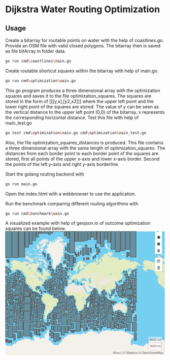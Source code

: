 # Dijkstra Water Routing Optimization

## Usage
Create a bitarray for routable points on water with the help of coastlines.go.
Provide an OSM file with valid closed polygons.
The bitarray then is saved as file bitArray in folder data.
```bash
go run cmd\coastlines\main.go
```

Create routable shortcut squares within the bitarray with help of main.go.
```bash
go run cmd\optimization\main.go
```
This go program produces a three dimensional array with the optimization squares and 
saves it to the file optimization_squares.
The squares are stored in the form of [[[y,x],[y2,x2]]] where the upper left point and the lower right point of the squares are stored. The value of y can be seen as the vertical distance to the upper left point (0,0) of the bitarray, x represents the corresponding horizontal distance.
Test this file with help of main_test.go
```bash
go test cmd\optimization\main.go cmd\optimization\main_test.go
```
Also, the file optimization_squares_distances is produced. This file contains a three dimensional array with the same length of optimization_squares. The distances from each border point to each border point of the squares are stored, first all points of the upper x-axis and lower x-axis border. Second the points of the left y-axis and right y-axis borderline.

Start the golang routing backend with
```bash
go run main.go
```

Open the index.html with a webbrowser to use the application.

Run the benchmark comparing different routing algorithms with 
```bash
go run cmd\benchmark\main.go
```

A visualized example with help of geojson.io of outcome optimization squares can be found below.
![Optimazion squares visualized with geojson.io](https://github.com/grotepfn/openstreetmap_dijkstra_optimization/blob/master/data/dc1f91a2f0a5412b0413bbac4324d057.png?raw=true)
